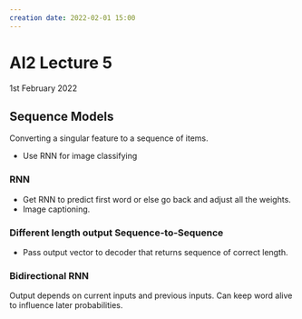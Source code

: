 ```yaml
---
creation date: 2022-02-01 15:00
---
```

#  AI2 Lecture 5
1st February 2022

## Sequence Models
Converting a singular feature to a sequence of items.
- Use RNN for image classifying
### RNN
- Get RNN to predict first word or else go back and adjust all the weights.
- Image captioning.

### Different length output Sequence-to-Sequence
- Pass output vector to decoder that returns sequence of correct length.

### Bidirectional RNN
Output depends on current inputs and previous inputs.
Can keep word alive to influence later probabilities.